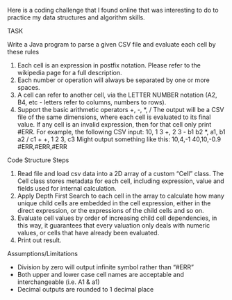 Here is a coding challenge that I found online that was interesting to do to practice my data structures and algorithm skills.

TASK

Write a Java program to parse a given CSV file and evaluate each cell by these rules
1. Each cell is an expression in postfix notation. Please refer to the wikipedia page for a
full description.
2. Each number or operation will always be separated by one or more spaces.
3. A cell can refer to another cell, via the LETTER NUMBER notation (A2, B4, etc -
letters refer to columns, numbers to rows).
4. Support the basic arithmetic operators +, -, *, /
The output will be a CSV file of the same dimensions, where each cell is evaluated to its final
value. If any cell is an invalid expression, then for that cell only print #ERR.
For example, the following CSV input:
10, 1 3 +, 2 3 -
b1 b2 *, a1, b1 a2 / c1 +
+, 1 2 3, c3
Might output something like this:
10,4,-1
40,10,-0.9
#ERR,#ERR,#ERR

Code Structure
Steps 
1.	Read file and load csv data into a 2D array of a custom “Cell” class. The Cell class stores metadata for each cell, including expression, value and fields used for internal calculation. 
2.	Apply Depth First Search to each cell in the array to calculate how many unique child cells are embedded in the cell expression, either in the direct expression, or the expressions of the child cells and so on. 
3.	Evaluate cell values by order of increasing child cell dependencies, in this way, it guarantees that every valuation only deals with numeric values, or cells that have already been evaluated.
4.	Print out result.

Assumptions/Limitations
-	Division by zero will output infinite symbol rather than “#ERR” 
-	Both upper and lower case cell names are acceptable and interchangeable (i.e. A1 & a1)
-	Decimal outputs are rounded to 1 decimal place
